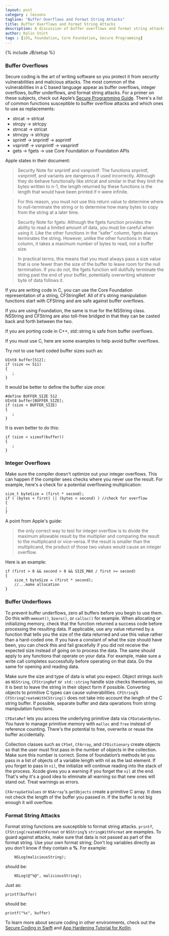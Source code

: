 ```yaml
---
layout: post
category : lessons
tagline: "Buffer Overflows and Format String Attacks"
title: Buffer Overflows and Format String Attacks
description: A discussion of buffer overflows and format string attacks
author: Kolin Stürt
tags : [iOS, Foundation, Core Foundation, Secure Programming]
---
```

{% include JB/setup %}

### Buffer Overflows

Secure coding is the art of writing software so you protect it from security vulnerabilities and malicious attacks. The most common of the vulnerabilities in a C based language appear as buffer overflows, integer overflows, buffer underflows, and format string attacks. For a primer on these subjects, check out Apple’s [Secure Programming Guide](https://developer.apple.com/library/mac/documentation/security/conceptual/SecureCodingGuide/Articles/SecurityGuidelines.html#//apple_ref/doc/uid/TP40009511-SW1). There's a list of common functions susceptible to buffer overflow attacks and which ones to use as replacements:

* strcat -> strlcat
* strcpy -> strlcpy
* strncat -> strlcat
* strncpy -> strlcpy
* sprintf -> snprintf -> asprintf
* vsprintf -> vsnprintf -> vasprintf
* gets -> fgets -> use Core Foundation or Foundation APIs

Apple states in their document:

> Security Note for snprintf and vsnprintf: The functions snprintf, vsnprintf, and variants are 	dangerous if used incorrectly. Although they do behave functionally like strlcat and similar in 	that they limit the bytes written to n-1, the length returned by these functions is the length 	that would have been printed if n were infinite.
	
> For this reason, you must not use this return value to determine where to null-terminate the string or to determine how many bytes to copy from the string at a later time.
	
> Security Note for fgets: Although the fgets function provides the ability to read a limited amount of data, you must be careful when using it. Like the other functions in the “safer” column, fgets always terminates the string. However, unlike the other functions in that column, it takes a maximum number of bytes to read, not a buffer size.
	
> In practical terms, this means that you must always pass a size value that is one fewer than the size of the buffer to leave room for the null termination. If you do not, the fgets function will dutifully terminate the string past the end of your buffer, potentially overwriting whatever byte of data follows it.

If you are writing code in C, you can use the Core Foundation representation of a string, CFStringRef. All of it's string manipulation functions start with CFString and are safe against buffer overflows.

If you are using Foundation, the same is true for the NSString class. NSString and CFString are also toll-free bridged in that they can be casted back and forth between the two.

If you are porting code in C++, std::string is safe from buffer overflows.

If you must use C, here are some examples to help avoid buffer overflows.

Try not to use hard coded buffer sizes such as:

	UInt8 buffer[512];
	if (size <= 511) 
	{
	   ;
	}


It would be better to define the buffer size once:

	#define BUFFER_SIZE 512
	UInt8 buffer[BUFFER_SIZE];
	if (size < BUFFER_SIZE) 
	{
	   ;
	}
	
	
It is even better to do this:

	if (size < sizeof(buffer)) 
	{
	   ;
	}


### Integer Overflows

Make sure the compiler doesn't optimize out your integer overflows. This can happen if the compiler sees checks where you never use the result. For example, here's a check for a potential overflowing multiplication:

    size_t byteSize = (first * second);
    if ( (bytes < first) || (bytes < second) ) //check for overflow
    {
	;
    }

A point from Apple's guide:

>the only correct way to test for integer overflow is to divide the maximum allowable result by the multiplier and comparing the result to the multiplicand or vice-versa. If the result is smaller than the multiplicand, the product of those two values would cause an integer overflow.

Here is an example:

	if (first > 0 && second > 0 && SIZE_MAX / first >= second) 
	{
	    size_t byteSize = (first * second);
	    //...make allocation
	}



### Buffer Underflows

To prevent buffer underflows, zero all buffers before you begin to use them. Do this with `memset()`, `bzero()`, or `calloc()` for example. When allocating or initializing memory, check that the function returned a success code before processing the resulting data. If applicable, use any value returned by a function that tells you the size of the data returned and use this value rather than a hard-coded one. If you have a constant of what the size should have been, you can check this and fail gracefully if you did not receive the expected size instead of going on to process the data. The same should apply to any functions that operate on your data. For example, make sure a write call completes successfully before operating on that data. Do the same for opening and reading data. 

Make sure the size and type of data is what you expect. Object strings such as `NSString`, `CFStringRef` or` std::string` handle size checks themselves, so it is best to leave the string in their object form if possible. Converting objects to primitive C types can cause vulnerabilities. `CFString`’s `CFStringCreateWithCString()` does not take into account the length of the C string buffer. If possible, separate buffer and data operations from string manipulation functions.

`CFDataRef` lets you access the underlying primitive data via `CFDataGetBytes`. You have to manage primitive memory with `malloc` and `free` instead of reference counting. There's the potential to free, overwrite or reuse the buffer accidentally.

Collection classes such as `CFSet`, `CFArray`, and `CFDictionary` create objects so that the user must first pass in the number of objects in the collection. Make sure this number is correct. Some of foundation’s methods let you pass in a list of objects of a variable length with nil as the last element. If you forget to pass in `nil`, the initialize will continue reading into the stack of the process. Xcode gives you a warning if you forget the `nil` at the end. That's why it's a good idea to eliminate all warning so that new ones will stand out. Treat warnings as errors.

`CFArrayGetValues` or `NSArray`'s `getObjects` create a primitive C array. It does not check the length of the buffer you passed in. If the buffer is not big enough it will overflow.

### Format String Attacks

Format string functions are susceptible to format string attacks. `printf`, `CFStringCreateWithFormat` or `NSString`’s `stringWithFormat` are examples. To guard against attacks, make sure that data is not passed as part of the format string. Use your own format string; Don't log variables directly as you don't know if they contain a **%**. For example:

        NSLog(maliciousString);
	
should be:

        NSLog(@"%@", maliciousString);
	
Just as:
	
	printf(buffer)
	
should be:
	
	printf("%s", buffer)


To learn more about secure coding in other environments, check out the [Secure Coding in Swift](http://code.tutsplus.com/tutorials/secure-coding-in-swift-4--cms-29835) and [App Hardening Tutorial for Kotlin](https://www.raywenderlich.com/6294778-app-hardening-tutorial-for-android-with-kotlin).
